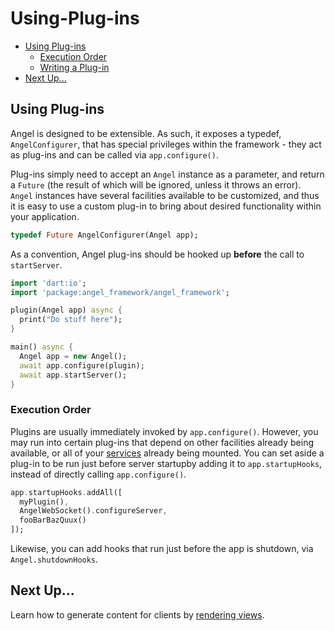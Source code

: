 # Using-Plug-ins

* [Using Plug-ins](using-plug-ins.md#using-plug-ins)
  * [Execution Order](using-plug-ins.md#execution-order)
  * [Writing a Plug-in](https://github.com/angel-dart/angel/wiki/Writing-a-Plugin)
* [Next Up...](using-plug-ins.md#next-up)

## Using Plug-ins

Angel is designed to be extensible. As such, it exposes a typedef, `AngelConfigurer`, that has special privileges within the framework - they act as plug-ins and can be called via `app.configure()`.

Plug-ins simply need to accept an `Angel` instance as a parameter, and return a `Future` \(the result of which will be ignored, unless it throws an error\). `Angel` instances have several facilities available to be customized, and thus it is easy to use a custom plug-in to bring about desired functionality within your application.

```dart
typedef Future AngelConfigurer(Angel app);
```

As a convention, Angel plug-ins should be hooked up **before** the call to `startServer`.

```dart
import 'dart:io';
import 'package:angel_framework/angel_framework';

plugin(Angel app) async {
  print("Do stuff here");
}

main() async {
  Angel app = new Angel();
  await app.configure(plugin);
  await app.startServer();
}
```

### Execution Order

Plugins are usually immediately invoked by `app.configure()`. However, you may run into certain plug-ins
that depend on other facilities already being available, or all of your [services](ervice-basics.md) already being mounted. You can set aside a plug-in to be run just before server startupby adding it to `app.startupHooks`, instead of directly calling `app.configure()`.

```dart
app.startupHooks.addAll([
  myPlugin(),
  AngelWebSocket().configureServer,
  fooBarBazQuux()
]);
```

Likewise, you can add hooks that run just before the app is shutdown, via `Angel.shutdownHooks`.

## Next Up...

Learn how to generate content for clients by [rendering views](rendering-views.md).

